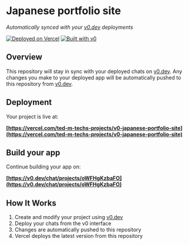 # Japanese portfolio site

*Automatically synced with your [v0.dev](https://v0.dev) deployments*

[![Deployed on Vercel](https://img.shields.io/badge/Deployed%20on-Vercel-black?style=for-the-badge&logo=vercel)](https://vercel.com/ted-m-techs-projects/v0-japanese-portfolio-site)
[![Built with v0](https://img.shields.io/badge/Built%20with-v0.dev-black?style=for-the-badge)](https://v0.dev/chat/projects/oWFHgKzbaFO)

## Overview

This repository will stay in sync with your deployed chats on [v0.dev](https://v0.dev).
Any changes you make to your deployed app will be automatically pushed to this repository from [v0.dev](https://v0.dev).

## Deployment

Your project is live at:

**[https://vercel.com/ted-m-techs-projects/v0-japanese-portfolio-site](https://vercel.com/ted-m-techs-projects/v0-japanese-portfolio-site)**

## Build your app

Continue building your app on:

**[https://v0.dev/chat/projects/oWFHgKzbaFO](https://v0.dev/chat/projects/oWFHgKzbaFO)**

## How It Works

1. Create and modify your project using [v0.dev](https://v0.dev)
2. Deploy your chats from the v0 interface
3. Changes are automatically pushed to this repository
4. Vercel deploys the latest version from this repository